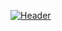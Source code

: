 [![Header](https://github.com/user-attachments/assets/f979c348-dbaf-4079-ba39-aeeb0279ae04  "Header")](https://robbylucia.com)
